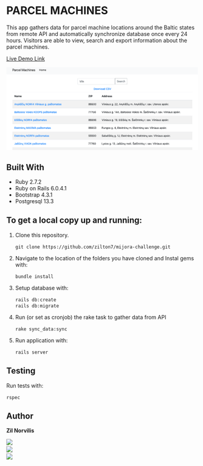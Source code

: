 # PARCEL MACHINES

This app gathers data for parcel machine locations around the Baltic states from remote API and automatically synchronize database once every 24 hours. Visitors are able to view, search and export information about the parcel machines.

[Live Demo Link](https://parcel-machines.herokuapp.com/)

![screenshot](./app_screenshot.png)

## Built With

- Ruby 2.7.2
- Ruby on Rails 6.0.4.1
- Bootstrap 4.3.1
- Postgresql 13.3

## To get a local copy up and running:

1. Clone this repository.

   ```
   git clone https://github.com/zilton7/mijora-challenge.git
   ```

2. Navigate to the location of the folders you have cloned and
   Instal gems with:

   ```
   bundle install
   ```

3. Setup database with:

   ```
   rails db:create
   rails db:migrate
   ```

4. Run (or set as cronjob) the rake task to gather data from API

   ```
   rake sync_data:sync
   ```

5. Run application with:

   ```
   rails server
   ```

## Testing
Run tests with:
```
rspec
```

## Author

**Zil Norvilis**

[![](https://img.shields.io/badge/GitHub-100000?style=for-the-badge&logo=github&logoColor=white)](https://github.com/zilton7)  
[![](https://img.shields.io/badge/LinkedIn-0077B5?style=for-the-badge&logo=linkedin&logoColor=white)](https://www.linkedin.com/in/zil-norvilis/)  
[![](https://img.shields.io/badge/Twitter-1DA1F2?style=for-the-badge&logo=twitter&logoColor=white)](https://twitter.com/devnor7)
